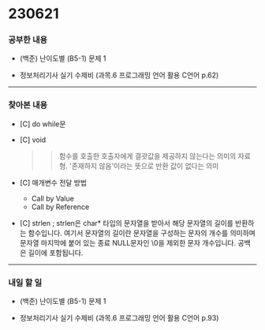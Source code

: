# 230621

### 공부한 내용

- (백준) 난이도별 (B5-1) 문제 1

- 정보처리기사 실기 수제비 (과목.6 프로그래밍 언어 활용 C언어 p.62)

---

### 찾아본 내용

- [C] do while문

- [C] void

  > > 함수를 호출한 호출자에게 결괏값을 제공하지 않는다는 의미의 자료형.
  > > '존재하지 않음'이라는 뜻으로 반환 값이 없다는 의미

- [C] 매개변수 전달 방법

  - Call by Value
  - Call by Reference

- [C] strlen ; strlen은 char\* 타입의 문자열을 받아서 해당 문자열의 길이를 반환하는 함수입니다. 여기서 문자열의 길이란 문자열을 구성하는 문자의 개수를 의미하며 문자열 마지막에 붙어 있는 종료 NULL문자인 \0을 제외한 문자 개수입니다. 공백은 길이에 포함됩니다.

---

### 내일 할 일

- (백준) 난이도별 (B5-1) 문제 1

- 정보처리기사 실기 수제비 (과목.6 프로그래밍 언어 활용 C언어 p.93)
